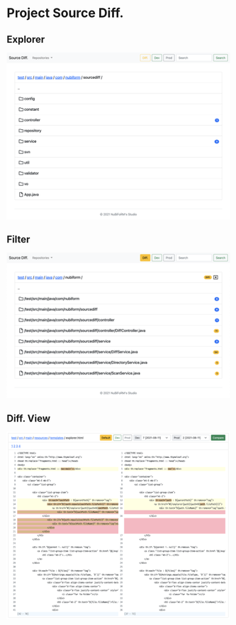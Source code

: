 # Project Source Diff.

## Explorer

![explorer](docs/explorer.png)

## Filter

![filter](docs/filter.png)

## Diff. View

![diff-view](docs/diff-view.png)